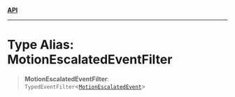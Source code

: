 [**API**](../../../README.md)

***

# Type Alias: MotionEscalatedEventFilter

> **MotionEscalatedEventFilter**: `TypedEventFilter`\<[`MotionEscalatedEvent`](MotionEscalatedEvent.md)\>
